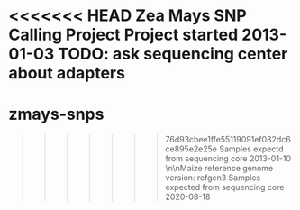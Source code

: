<<<<<<< HEAD
Zea Mays SNP Calling Project
Project started 2013-01-03
TODO: ask sequencing center about adapters
=======
# zmays-snps
>>>>>>> 76d93cbee1ffe55119091ef082dc6ce895e2e25e
Samples expectd from sequencing core 2013-01-10
\n\nMaize reference genome version: refgen3
Samples expected from sequencing core 2020-08-18
